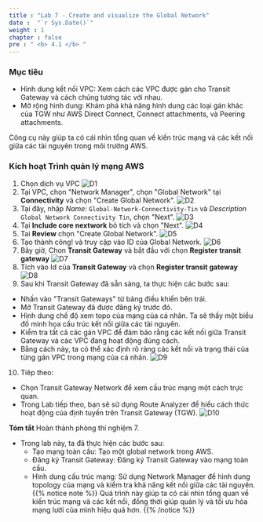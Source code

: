 ```yaml
---
title : "Lab 7 - Create and visualize the Global Network"
date :  "`r Sys.Date()`" 
weight : 1
chapter : false
pre : " <b> 4.1 </b> "
---
```

### Mục tiêu
- Hình dung kết nối VPC: Xem cách các VPC được gán cho Transit Gateway và cách chúng tương tác với nhau.
- Mở rộng hình dung: Khám phá khả năng hình dung các loại gán khác của TGW như AWS Direct Connect, Connect attachments, và Peering attachments.

Công cụ này giúp ta có cái nhìn tổng quan về kiến trúc mạng và các kết nối giữa các tài nguyên trong môi trường AWS.
### Kích hoạt Trình quản lý mạng AWS
1. Chọn dịch vụ VPC
![D1](/images/1/D1.png)
2. Tại VPC, chọn "Network Manager", chọn "Global Network" tại **Connectivity** và chọn "Create Global Network".
![D2](/images/1/D2.png)
3. Tại đây, nhập *Name*: `Global-Network-Connectivity-Tin` và *Description* `Global Network Connectivity Tin`, chọn "Next".
![D3](/images/1/D3.png)
4. Tại **Include core nextwork** bỏ tích và chọn "Next".
![D4](/images/1/D4.png)
5. Tai **Review** chọn  "Create Global Network".
![D5](/images/1/D5.png)
6. Tạo thành công! và truy cập vào ID của Global Network.
![D6](/images/1/D6.png)
7. Bây giờ, Chon **Transit Gateway** và bắt đầu với chọn **Register transit gateway**
![D7](/images/1/D7.png)
8. Tích vào Id của **Transit Gateway** và chọn **Register transit gateway**
![D8](/images/1/D8.png)
9. Sau khi Transit Gateway đã sẵn sàng, ta thực hiện các bước sau:
- Nhấn vào "Transit Gateways" từ bảng điều khiển bên trái.
- Mở Transit Gateway đã được đăng ký trước đó.
- Hình dung chế độ xem topo của mạng của cá nhân. Ta sẽ thấy một biểu đồ minh họa cấu trúc kết nối giữa các tài nguyên.
- Kiểm tra tất cả các gán VPC để đảm bảo rằng các kết nối giữa Transit Gateway và các VPC đang hoạt động đúng cách.
- Bằng cách này, ta có thể xác định rõ ràng các kết nối và trạng thái của từng gán VPC trong mạng của cá nhân.
![D9](/images/1/D9.png)
10. Tiêp theo:
- Chọn Transit Gateway Network để xem cấu trúc mạng một cách trực quan.
- Trong Lab tiếp theo, bạn sẽ sử dụng Route Analyzer để hiểu cách thức hoạt động của định tuyến trên Transit Gateway (TGW).
![D10](/images/1/D10.png)

**Tóm tắt** Hoàn thành phòng thí nghiệm 7.
- Trong lab này, ta đã thực hiện các bước sau:
  + Tạo mạng toàn cầu: Tạo một global network trong AWS.
  + Đăng ký Transit Gateway: Đăng ký Transit Gateway vào mạng toàn cầu.
  + Hình dung cấu trúc mạng: Sử dụng Network Manager để hình dung topology của mạng và kiểm tra khả năng kết nối giữa các tài nguyên.
{{% notice note %}}
Quá trình này giúp ta có cái nhìn tổng quan về kiến trúc mạng và các kết nối, đồng thời giúp quản lý và tối ưu hóa mạng lưới của mình hiệu quả hơn.
{{% /notice %}}